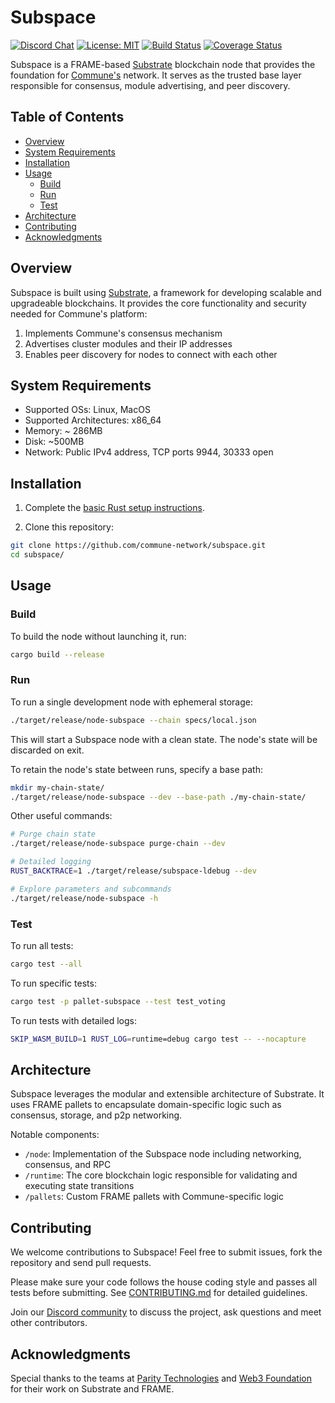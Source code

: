 # Subspace

[![Discord Chat](https://img.shields.io/discord/308323056592486420.svg)](https://discord.gg/communeai)
[![License: MIT](https://img.shields.io/badge/License-MIT-yellow.svg)](https://opensource.org/licenses/MIT)
[![Build Status](https://img.shields.io/travis/com/paritytech/substrate/master?label=stable)](https://travis-ci.com/paritytech/substrate)
[![Coverage Status](https://img.shields.io/codecov/c/gh/paritytech/substrate?label=coverage)](https://codecov.io/gh/paritytech/substrate)

Subspace is a FRAME-based [Substrate](https://substrate.io/) blockchain node
that provides the foundation for [Commune's](https://www.communeai.org/)
network. It serves as the trusted base layer responsible for consensus, module
advertising, and peer discovery.

## Table of Contents

- [Overview](#overview)
- [System Requirements](#system-requirements)
- [Installation](#installation)
- [Usage](#usage)
  - [Build](#build)
  - [Run](#run)
  - [Test](#test)
- [Architecture](#architecture)
- [Contributing](#contributing)
- [Acknowledgments](#acknowledgments)

## Overview

Subspace is built using [Substrate](https://substrate.io/), a framework for
developing scalable and upgradeable blockchains. It provides the core
functionality and security needed for Commune's platform:

1. Implements Commune's consensus mechanism
2. Advertises cluster modules and their IP addresses
3. Enables peer discovery for nodes to connect with each other

## System Requirements

- Supported OSs: Linux, MacOS
- Supported Architectures: x86_64
- Memory: ~ 286MB
- Disk: ~500MB
- Network: Public IPv4 address, TCP ports 9944, 30333 open

## Installation

1. Complete the [basic Rust setup instructions](./docs/rust-setup.md).

2. Clone this repository:

```sh
git clone https://github.com/commune-network/subspace.git
cd subspace/
```

## Usage

### Build

To build the node without launching it, run:

```sh
cargo build --release
```

### Run

To run a single development node with ephemeral storage:

```sh
./target/release/node-subspace --chain specs/local.json
```

This will start a Subspace node with a clean state. The node's state will be
discarded on exit.

To retain the node's state between runs, specify a base path:

```sh
mkdir my-chain-state/
./target/release/node-subspace --dev --base-path ./my-chain-state/  
```

Other useful commands:

```sh
# Purge chain state
./target/release/node-subspace purge-chain --dev

# Detailed logging
RUST_BACKTRACE=1 ./target/release/subspace-ldebug --dev

# Explore parameters and subcommands 
./target/release/node-subspace -h
```

### Test

To run all tests:

```sh
cargo test --all
```

To run specific tests:

```sh
cargo test -p pallet-subspace --test test_voting
```

To run tests with detailed logs:

```sh
SKIP_WASM_BUILD=1 RUST_LOG=runtime=debug cargo test -- --nocapture  
```

## Architecture

Subspace leverages the modular and extensible architecture of Substrate. It uses
FRAME pallets to encapsulate domain-specific logic such as consensus, storage,
and p2p networking.

Notable components:

- `/node`: Implementation of the Subspace node including networking, consensus, and RPC
- `/runtime`: The core blockchain logic responsible for validating and executing state transitions
- `/pallets`: Custom FRAME pallets with Commune-specific logic

## Contributing

We welcome contributions to Subspace! Feel free to submit issues, fork the
repository and send pull requests.

Please make sure your code follows the house coding style and passes all tests
before submitting. See [CONTRIBUTING.md](docs/CONTRIBUTING.md) for detailed
guidelines.

Join our [Discord community](https://discord.gg/communeai) to discuss the
project, ask questions and meet other contributors.

## Acknowledgments

Special thanks to the teams at [Parity Technologies](https://www.parity.io/) and
[Web3 Foundation](https://web3.foundation/) for their work on Substrate and
FRAME.
